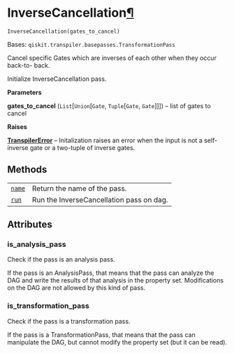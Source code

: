 # InverseCancellation[¶](#inversecancellation "Permalink to this headline")

<span id="undefined" />

`InverseCancellation(gates_to_cancel)`

Bases: `qiskit.transpiler.basepasses.TransformationPass`

Cancel specific Gates which are inverses of each other when they occur back-to- back.

Initialize InverseCancellation pass.

**Parameters**

**gates\_to\_cancel** (`List`\[`Union`\[`Gate`, `Tuple`\[`Gate`, `Gate`]]]) – list of gates to cancel

**Raises**

[**TranspilerError**](qiskit.transpiler.TranspilerError#qiskit.transpiler.TranspilerError "qiskit.transpiler.TranspilerError") – Initalization raises an error when the input is not a self-inverse gate or a two-tuple of inverse gates.

## Methods

|                                                                                                                                                                   |                                          |
| ----------------------------------------------------------------------------------------------------------------------------------------------------------------- | ---------------------------------------- |
| [`name`](qiskit.transpiler.passes.InverseCancellation.name#qiskit.transpiler.passes.InverseCancellation.name "qiskit.transpiler.passes.InverseCancellation.name") | Return the name of the pass.             |
| [`run`](qiskit.transpiler.passes.InverseCancellation.run#qiskit.transpiler.passes.InverseCancellation.run "qiskit.transpiler.passes.InverseCancellation.run")     | Run the InverseCancellation pass on dag. |

## Attributes

<span id="undefined" />

### is\_analysis\_pass

Check if the pass is an analysis pass.

If the pass is an AnalysisPass, that means that the pass can analyze the DAG and write the results of that analysis in the property set. Modifications on the DAG are not allowed by this kind of pass.

<span id="undefined" />

### is\_transformation\_pass

Check if the pass is a transformation pass.

If the pass is a TransformationPass, that means that the pass can manipulate the DAG, but cannot modify the property set (but it can be read).
